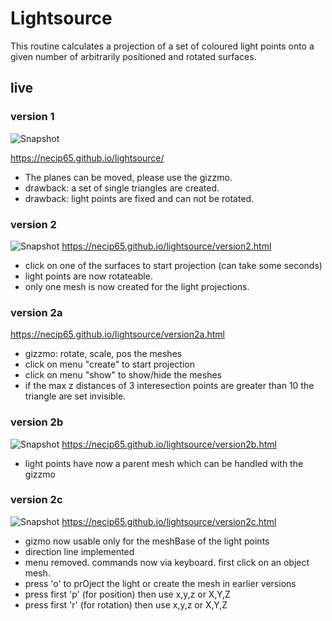 # Lightsource

This routine calculates a projection of a set of coloured light points onto a given number of arbitrarily positioned and rotated surfaces.

## live

### version 1
![Snapshot](https://necip65.github.io/lightsource/lightsource.jpg)

https://necip65.github.io/lightsource/

* The planes can be moved, please use the gizzmo.
* drawback: a set of single triangles are created.
* drawback: light points are fixed and can not be rotated.

### version 2

![Snapshot](https://necip65.github.io/lightsource/version2.jpg)
https://necip65.github.io/lightsource/version2.html

* click on one of the surfaces to start projection (can take some seconds)
* light points are now rotateable.
* only one mesh is now created for the light projections.


### version 2a

https://necip65.github.io/lightsource/version2a.html

* gizzmo: rotate, scale, pos the meshes
* click on menu "create" to start projection
* click on menu "show" to show/hide the meshes
* if the max z distances of 3 interesection points are greater than 10 the triangle are set invisible.


### version 2b

![Snapshot](https://necip65.github.io/lightsource/version2b.jpg)
https://necip65.github.io/lightsource/version2b.html

* light points have now a parent mesh which can be handled with the gizzmo


### version 2c

![Snapshot](https://necip65.github.io/lightsource/version2c.jpg)
https://necip65.github.io/lightsource/version2c.html

* gizmo now usable only for the meshBase of the light points
* direction line implemented
* menu removed. commands now via keyboard. first click on an object mesh.
* press 'o' to prOject the light or create the mesh in earlier versions
* press first 'p' (for position) then use x,y,z or X,Y,Z
* press first 'r' (for rotation) then use x,y,z or X,Y,Z

